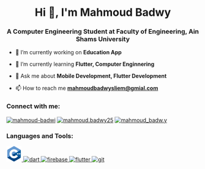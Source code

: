 <h1 align="center">Hi 👋, I'm Mahmoud Badwy</h1>
<h3 align="center">A Computer Engineering Student at Faculty of Engineering, Ain Shams University</h3>

<!-- <p align="left"> <img src="https://komarev.com/ghpvc/?username=mahmoud-badwy&label=Profile%20views&color=0e75b6&style=flat" alt="mahmoud-badwy" /> </p> -->



- 🔭 I’m currently working on **Education App**

- 🌱 I’m currently learning **Flutter, Computer Enginnering**

<!-- - 👨‍💻 All of my projects are available at [https://mahmoud-badwy.vercel.app/](https://mahmoud-badwy.vercel.app/) 

- 📝 I regularly write articles on [https://mahmoud-badwy.vercel.app/blog](https://mahmoud-badwy.vercel.app/blog)-->

- 💬 Ask me about **Mobile Development, Flutter Development**

- 📫 How to reach me **mahmoudbadwysliem@gmial.com**

<h3 align="left">Connect with me:</h3>
<p align="left">
<a href="https://linkedin.com/in/mahmoud-badwi" target="blank"><img align="center" src="https://raw.githubusercontent.com/rahuldkjain/github-profile-readme-generator/master/src/images/icons/Social/linked-in-alt.svg" alt="mahmoud-badwi" height="30" width="40" /></a>
<a href="https://fb.com/mahmoud.badwy25" target="blank"><img align="center" src="https://raw.githubusercontent.com/rahuldkjain/github-profile-readme-generator/master/src/images/icons/Social/facebook.svg" alt="mahmoud.badwy25" height="30" width="40" /></a>
<a href="https://instagram.com/mahmoud_badw.y" target="blank"><img align="center" src="https://raw.githubusercontent.com/rahuldkjain/github-profile-readme-generator/master/src/images/icons/Social/instagram.svg" alt="mahmoud_badw.y" height="30" width="40" /></a>
</p>

<h3 align="left">Languages and Tools:</h3>
<p align="left"> <a href="https://www.w3schools.com/cpp/" target="_blank" rel="noreferrer"> <img src="https://raw.githubusercontent.com/devicons/devicon/master/icons/cplusplus/cplusplus-original.svg" alt="cplusplus" width="40" height="40"/> </a> <a href="https://dart.dev" target="_blank" rel="noreferrer"> <img src="https://www.vectorlogo.zone/logos/dartlang/dartlang-icon.svg" alt="dart" width="40" height="40"/> </a> <a href="https://firebase.google.com/" target="_blank" rel="noreferrer"> <img src="https://www.vectorlogo.zone/logos/firebase/firebase-icon.svg" alt="firebase" width="40" height="40"/> </a> <a href="https://flutter.dev" target="_blank" rel="noreferrer"> <img src="https://www.vectorlogo.zone/logos/flutterio/flutterio-icon.svg" alt="flutter" width="40" height="40"/> </a> <a href="https://git-scm.com/" target="_blank" rel="noreferrer"> <img src="https://www.vectorlogo.zone/logos/git-scm/git-scm-icon.svg" alt="git" width="40" height="40"/> </a> </p>
